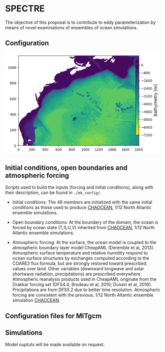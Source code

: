# SPECTRE


The objective of this proposal is to contribute to eddy parameterization by means of novel examinations of ensembles of ocean simulations.

## Configuration

![alt tag](files/bathy_chao50_GEBCO_update1.png)

## Initial conditions, open boundaries and atmospheric forcing
Scripts used to build the inputs (forcing and initial conditions), along with their description, can be found in ```./mk_config/```.

- Initial conditions: The 48 members are initialized with the same initial conditions as those used to produce [CHAOCEAN](https://github.com/quentinjamet/chaocean), 1/12 North Atlantic ensemble simulations.

- Open boundary conditions: At the boundary of the domain, the ocean is forced by ocean state (T,S,U,V) inherited from [CHAOCEAN](https://github.com/quentinjamet/chaocean), 1/12 North Atlantic ensemble simulations.

- Atmospheric forcing: At the surface, the ocean model is coupled to the atmospheric boundary layer model CheapAML (Deremble et al, 2013). Atmospheric surface temperature and relative humidity respond to ocean surface structures by exchanges computed according to the COARE3 flux formula, but are strongly restored toward prescribed values over land. Other variables (downward longwave and solar shortwave radiation, precipitations) are prescribed everywhere. Atmospheric reanalysis products used in CheapAML originate from the Drakkar forcing set (DFS4.4, Brodeau et al, 2010; Dussin et al, 2016). Pricipitations are from DFS5.2 due to better time resolution. Atmospheric forcing are consistent with the previous, 1/12 North Altantic ensemble simulation [CHAOCEAN](https://github.com/quentinjamet/chaocean).


## Configuration files for MITgcm


## Simulations
Model ouptuts will be made available on request.

